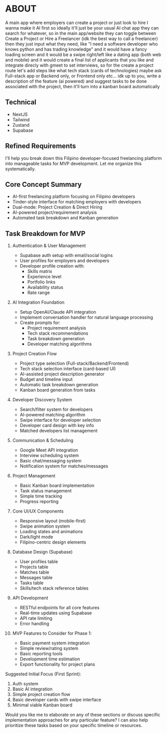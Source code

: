 # ABOUT

A main app where employers can create a project or just look to hire I wanna make it AI first so ideally it'll just be your usual AI chat app they can search for whatever, so in the main app/website they can toggle between Create a Project or Hire a Freelancer (idk the best way to call a freelancer) then they just input what they need, like "I need a software developer who knows python and has trading knowledge" and it would have a fancy loading screen and it would be a swipe right/left like a dating app (both web and mobile) and it would create a final list of applicants that you like and integrate direcly with gmeet to set interviews, so for the create a project route let's add steps like what tech stack (cards of technologies) maybe ask Full-stack app or Backend only, or Frontend only etc... idk up to you, write a description of the feature (ai powered) and suggest tasks to be done associated with the project, then it'll turn into a kanban board automatically

## Technical

* NextJS
* Tailwind
* Zustand
* Supabase

## Refined Requirements

I'll help you break down this Filipino developer-focused freelancing platform into manageable tasks for MVP development. Let me organize this systematically.

## Core Concept Summary

* AI-first freelancing platform focusing on Filipino developers
* Tinder-style interface for matching employers with developers
* Dual-mode: Project Creation & Direct Hiring
* AI-powered project/requirement analysis
* Automated task breakdown and Kanban generation

## Task Breakdown for MVP

1. Authentication & User Management
   * Supabase auth setup with email/social logins
   * User profiles for employers and developers
   * Developer profile creation with:
     * Skills matrix
     * Experience level
     * Portfolio links
     * Availability status
     * Rate range

2. AI Integration Foundation
   * Setup OpenAI/Claude API integration
   * Implement conversation handler for natural language processing
   * Create prompts for:
     * Project requirement analysis
     * Tech stack recommendations
     * Task breakdown generation
     * Developer matching algorithms

3. Project Creation Flow
   * Project type selection (Full-stack/Backend/Frontend)
   * Tech stack selection interface (card-based UI)
   * AI-assisted project description generator
   * Budget and timeline input
   * Automatic task breakdown generation
   * Kanban board generation from tasks

4. Developer Discovery System
   * Search/filter system for developers
   * AI-powered matching algorithm
   * Swipe interface for developer selection
   * Developer card design with key info
   * Matched developers list management

5. Communication & Scheduling
   * Google Meet API integration
   * Interview scheduling system
   * Basic chat/messaging system
   * Notification system for matches/messages

6. Project Management
   * Basic Kanban board implementation
   * Task status management
   * Simple time tracking
   * Progress reporting

7. Core UI/UX Components
   * Responsive layout (mobile-first)
   * Swipe animation system
   * Loading states and animations
   * Dark/light mode
   * Filipino-centric design elements

8. Database Design (Supabase)
   * User profiles table
   * Projects table
   * Matches table
   * Messages table
   * Tasks table
   * Skills/tech stack reference tables

9. API Development
   * RESTful endpoints for all core features
   * Real-time updates using Supabase
   * API rate limiting
   * Error handling

10. MVP Features to Consider for Phase 1:
    * Basic payment system integration
    * Simple review/rating system
    * Basic reporting tools
    * Development time estimation
    * Export functionality for project plans

Suggested Initial Focus (First Sprint):

1. Auth system
2. Basic AI integration
3. Simple project creation flow
4. Basic developer cards with swipe interface
5. Minimal viable Kanban board

Would you like me to elaborate on any of these sections or discuss specific implementation approaches for any particular feature? I can also help prioritize these tasks based on your specific timeline or resources.
